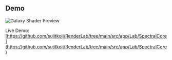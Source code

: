 ## Demo

![Galaxy Shader Preview](/previews/spectral.png)

Live Demo: [https://github.com/sujitkoji/RenderLab/tree/main/src/app/Lab/SpectralCore](https://github.com/sujitkoji/RenderLab/tree/main/src/app/Lab/SpectralCore)
